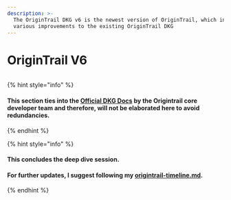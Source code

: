 ```yaml
---
description: >-
  The OriginTrail DKG v6 is the newest version of OriginTrail, which introduces
  various improvements to the existing OriginTrail DKG
---
```


# OriginTrail V6

<figure><img src="https://origintrail.io/images/meta-images/v6-meta.png" alt=""><figcaption></figcaption></figure>

{% hint style="info" %}
#### This section ties into the [**Official DKG Docs**](https://docs.origintrail.io/general/dkgintro) by the Origintrail core developer team and therefore, will not be elaborated here to avoid redundancies.&#x20;
{% endhint %}

{% hint style="info" %}
#### This concludes the deep dive session.&#x20;

#### For further updates, I suggest following my [origintrail-timeline.md](../origintrail-timeline.md "mention").&#x20;
{% endhint %}
